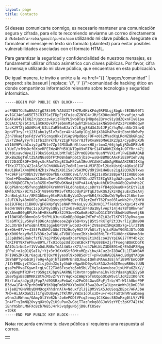 ```yaml
---
layout: page
title: Contacto
---
```


Si deseas comunicarte conmigo, es necesario mantener una comunicación segura y cifrada, para ello te recomiendo enviarme un correo directamente a *`4k4m1m3(arroba)gmail(punto)com`* utilizando mi clave pública. Asegúrate de formatear el mensaje en texto sin formato (plaintext) para evitar posibles vulnerabilidades asociadas con el formato HTML.

Para garantizar la seguridad y confidencialidad de nuestros mensajes, es fundamental utilizar cifrado asimétrico con claves públicas. Por favor, cifra tu mensaje utilizando mi clave pública, que encuentras en esta publicación.

De igual manera, te invito a unirte a la <a href="{{ "/pages/comunidad" | prepend: site.baseurl | replace: '//', '/' }}">comunidad de hacking ético</a> en donde compartimos información relevante sobre tecnología y seguridad informática.


```
-----BEGIN PGP PUBLIC KEY BLOCK-----

xsFNBGTCd5wBEACfgQ78l0MrYA5U3I7fH7Mz0KiKFdq9RFSLqj8bgbrfEIBk90T1
avlGCJ4oSa65ET3CR37SxEFDpFjKFuieuZ2NYD4+JM/SX90ouWdF3/hvafjo/nwR
EoAFaX4ylIXQZrUgzczzwkyizFRzPL5woBTqxjM8pdeZQryc91yQdZQxnFIy81pa
ZCEACC7p7bt3rLimXHXDvkV7jebmnMi4qwhY2NanIwiakNe50HnPZx3PcH9KdqwV
IacKJ9TZjbGA6MaHjUILLZaR56m8JatYJiBjg8Bd3dJb1JPjC/hqMqLn5ArX5avQ
XpnVF3ryJ+t123Iabu1y5lv7xEer4Xr4SaHplDg1kHjX8kXhAPwcUtEbntHk6wPy
Z3n7UkagfpsFdzVwfFScmqx8kxIViAp9MpdQogF9F+o012MVadXqLRoNZQkGRqeZ
l5/TZ9eAyryrhl1Tb1ZhYkTb/Y2IgF7Bbrr8JT9XvaWsDMA6ZKZ3p2/CypdFpXUh
n516V9PVahCuiyJgd7Nle7Zpf4M3GxBnNltsoexHOjrtmnX/66jhpUjRDoDP8UvR
LYUeT/xfMsDcf0XovRPElWz4MPH501NT9pU9xRTNrS14TAHWKZXdqJu9TfRrr47j
6Ot0ixavdWyeJI7Oku56oKLxLbMtTub5ZPrm6B9Xor8uaNYVVXivVlFwEQARAQAB
zRxBa2EgTWltZSA8NGs0bTFtM0BnbWFpbC5jb20+wsGHBBMBCAAxFiEE9PIehvUq
Ot72D4CDSOF+IH0ysScFAmTCkg8CGwMECwkIBwUVCAkKCwUWAgMBAAAKCRBI4X4g
fTKxJ7T2D/42IcASzlVChNUON4Vj7e8Nl1vnt4UMJPZD+l2UokUstQc4Q6ui8IGF
0aUiBkAlX4nDM0IMZh1x7Ww3SX8iISaCVSA3MQVd9j5N1HABus21gJ2Q3OZUTxws
Y+C9kFjsP30bVJV78AF0DeYbB/xXQKCzwLf//OlIHg21s85n28Bpe7IIIHUE0boA
fOmt+PQemOWnmzX1OmbuTm+l4NeXMvkV9IGYObuJZY72ECgV8lgUW2sqom7cx9c8
KHbR9QkEGTh/xlaRG5DrDmf5BwDKNeAjhUPvA14d/gAukhEKShubX8bQ2aVvMs2C
ECgPG0ropNSfvngghbROFKrnWNYFkLd6hsQsLoLsDnYsFfB4g6Deu0H+StEtYELQ
6M4bJ7Ex/9I7SJxQjV894RrMK5vfKM2oJdyPiPTqEJtwKQGJyXz4DgzuEv25eA4j
2cnBnLyLSir/8M4G6Umsy0tmRUcBiByVp32cywNAR4/kb2GwCW/9p9wi2l6ketov
iJUFCNJy43mO0FgJaV4CHQsxcqh9fNgCz+FBJgrZndYT62Fxo03lwnNb2Y+/ZNYU
uei9JFHqsCiBH0U/gF6kNpfgV5sNAPrW+6sLyvUSIKnN317f7eXdrSxXgvi4txP8
ksdHrU697V0qc1spJiP0ySQGyjcT2vEsw9Zi6F4Ua1NylvAp714j4s7BTQRkwnef
ARAAnmB00gBFLMxhE+BkkmPBzS2J93uwZKw0mBe62toQG1CIEY48hdHbU9mv6j86
n1l8WYXBd8bnnOoS+5tPML83unUGmBBp0Ug4n2WTmP+8ZiO2eT1KF97S3yRvaquu
T5aSMTCiLv5HyFt8D6cAcqhKoeoeZqkY6Q+VxyjB5t5rRKTgPZt33vrlIy1Dm90H
2dL3XrEkfeYooBnlMXE3ggeb0PJVFjwCbU3+X9+jZV9aB4ISMqKQOx7g+ilrZTBN
Gx+Dk+07V++43SfPcONMJzG8d7762HuOy9G2fFVhUtzTjhjLdRUmY9GN1JDTuOOD
gkX0H6fokyMu5JV63Kz2wF8NLaTVB8l0eeeIbXs0vX03NiTHrTGUH8ncXNWvm3Hx
IJJpBd9dERakcfzfElYqJPdSGyHpadXceY6Vp8Et1XdIcoA2VYpIGGi7TMY4bk2c
fqKIF8Y9XTePhuwB9YL/fx0IcGpzUdlDcWCBckTTVpG9BEvZj/TFsegnBQmCDGfK
0AtDi1rNd1vf1VVwDdLRNBcTdAl4WSzrX73/rd47bHLNLZ3D6B91vQ/EhQdPZNgq
jPPal+o1g91QSaIk/+Yjx3r30XxNStf8MtuMEp/ibw/ACuz2nI8BAGIL1ElWW8AM
XFI9WSZKkOLr6aguLrDjQxY0jyeoUl9xb9B5oPcT+pFwQuUAEQEAAcLBdgQYAQgA
IBYhBPTyHob1Kjre9g+Ag0jhfiB9MrEnBQJkwpIQAhsMAAoJEEjhfiB9MrEnQQ8P
/1ZrEMDujvCYCwcCisjQdnJXq1y3hWHrNgwShD0yzVzFAGz2e6QIMeqwRB6stUUN
gsaPnPRvaTKywnl+gLvCI2TXd6FxseYg5ob5bLVIVqloAovuboeJixUMfu6ZkX//
qCvBGopMfR3P+trOS9gzXJbpVEAKRNErCRvtmrogdmvna1hv7dcPdaaKgNIESyG0
iBeV5gxE83BMKKZ8tVcM5vZrVY7rHqCkGIWWpYbfmUOpGOCqW5v1lJqRzzIK0h7K
M5/fato/aJpj8jPpp7/d9QSRzpPeAwC/u2PmC04GwvGFqFjTrb/HTrW1lh0beP9P
B3dww1F4nh7prh0mNFWiK0QqFm6bPHXY8oUVGf3wa28wrIwlUpncWnWnJiDnDJRV
s7je8IYGHVRbyDMMDcgXhhdrnATA+Nduxf2lJjEOM5VSX5JoUSoqZDEpc7AFAJbW
7HD+HiJAXOaG2il1fgvDUByAyJTKlMFyYWIn1cOlszD+u+r+GcFaXtNhMrwaDmeg
x9nmJiRWnnx/GAmyDt3YeB2brJo6ePODlVFcq2emuy1C3KAocSBDoMxg0tLV/VF0
In4fT+yImNQ2OvyqUXtOyZiUSuPavZwGbiTTazRxkq88GJuV9zYfEt3pKf742tbC
iEnYmSbnLM6FXcBzb7NB5J4rk5vqdguN6jjD8ufCUSev
=tDkK
-----END PGP PUBLIC KEY BLOCK-----
```

~~Nota:~~ recuerda envirme tu clave pública si requieres una respuesta al correo.


|   |
|:--|
|   |